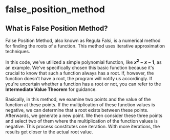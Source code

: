 # false_position_method
## What is False Position Method?
False Position Method, also known as Regula Falsi, is a numerical method for finding the roots of a function. This method uses iterative approximation techniques.

In this code, we've utilized a simple polynomial function, like **$x^2 - x - 1$**, as an example. We've specifically chosen this basic function because it's crucial to know that such a function always has a root. If, however, the function doesn't have a root, the program will notify us accordingly. If you're uncertain whether a function has a root or not, you can refer to the **Intermediate Value Theorem** for guidance.

Basically, in this method, we examine two points and the value of the function at these points. If the multiplication of these function values is negative, we can determine that a root exists between these points. Afterwards, we generate a new point. We then consider these three points and select two of them where the multiplication of the function values is negative. This process constitutes one iteration. With more iterations, the results get closer to the actual root value.
